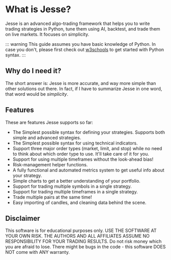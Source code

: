 # What is Jesse?

Jesse is an advanced algo-trading framework that helps you to write trading strategies in Python, tune them using AI, backtest, and trade them on live markets. It focuses on simplicity.

::: warning
This guide assumes you have basic knowledge of Python. In case you don't, please first check out [w3schools](https://www.w3schools.com/python/default.asp) to get started with Python syntax.
:::

## Why do I need it?

The short answer is: Jesse is more accurate, and way more simple than other solutions out there. In fact, if I have to summarize Jesse in one word, that word would be _simplicity_.

<!--
## How it works

TODO... -->

## Features

These are features Jesse supports so far:

-   The Simplest possible syntax for defining your strategies. Supports both simple and advanced strategies.
-   The Simplest possible syntax for using technical indicators.
-   Support three major order types (market, limit, and stop) while no need to think about which order type to use. It'll take care of it for you.
-   Support for using multiple timeframes without the look-ahead bias!
-   Risk-management helper functions.
-   A fully functional and automated metrics system to get useful info about your strategy.
-   Simple charts to get a better understanding of your portfolio.
-   Support for trading multiple symbols in a single strategy.
-   Support for trading multiple timeframes in a single strategy.
-   Trade multiple pairs at the same time!
-   Easy importing of candles, and cleaning data behind the scene.

## Disclaimer
This software is for educational purposes only. USE THE SOFTWARE AT YOUR OWN RISK. THE AUTHORS AND ALL AFFILIATES ASSUME NO RESPONSIBILITY FOR YOUR TRADING RESULTS. Do not risk money which you are afraid to lose. There might be bugs in the code - this software DOES NOT come with ANY warranty.
